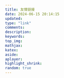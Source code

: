 ```yaml
---
title: 友情链接
date: 2024-06-15 20:14:15
updated:
type: "link"
comments:
description:
keywords:
top_img:
mathjax:
katex:
aside:
aplayer:
highlight_shrink:
random: true
---
```

